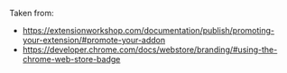Taken from:

* <https://extensionworkshop.com/documentation/publish/promoting-your-extension/#promote-your-addon>
* <https://developer.chrome.com/docs/webstore/branding/#using-the-chrome-web-store-badge>
